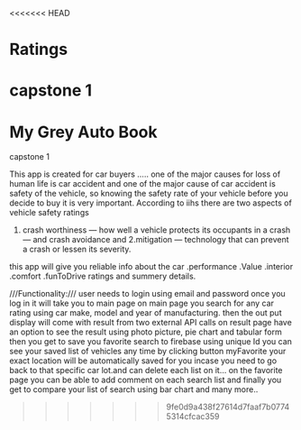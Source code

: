 <<<<<<< HEAD
# Ratings
capstone 1
=======
# My Grey Auto Book
capstone 1

This app is created for car buyers .....
one of the major causes for loss of human life is car accident and
one of the major cause of car accident is safety of the vehicle,
so knowing the safety rate of your vehicle before you decide to buy it is very important.
According to iihs there are two aspects of vehicle safety ratings
1. crash worthiness — how well a vehicle protects its occupants in a crash — and crash avoidance and
2.mitigation — technology that can prevent a crash or lessen its severity.

this app will give you reliable info about the car
.performance
.Value
.interior
.comfort
.funToDrive
ratings and summery details.


///Functionality:///
user needs to login using email and password
once you log in it will take you to main page
on main page you search for any car rating using car make, model and year of manufacturing.
then the out put display will come with result from two external API calls
on result page have an option to see the result using photo picture, pie chart and tabular form then you get to save you favorite search to firebase using unique Id
you can see your saved list of vehicles any time by clicking button myFavorite
your exact location will be automatically saved for you incase you need to go back to that specific car lot.and can delete each list on it...
on the favorite page you can be able to add comment on each search list
and finally you get to compare your list of search using bar chart and many more..






>>>>>>> 9fe0d9a438f27614d7faaf7b07745314cfcac359
